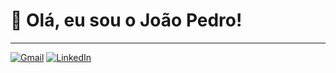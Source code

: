 # 👋 Olá, eu sou o João Pedro!

---

[![Gmail](https://img.shields.io/badge/Gmail-D14836?style=for-the-badge&logo=gmail&logoColor=white)](joaopedro234567@discente.ufg.br)
[![LinkedIn](https://img.shields.io/badge/linkedin-%230077B5.svg?style=for-the-badge&logo=linkedin&logoColor=white)](https://www.linkedin.com/in/joaopedro-decastrogomes)